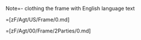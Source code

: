 Note=- clothing the frame with English language text

=[zF/Agt/US/Frame/0.md] 

=[zF/Agt/00/Frame/2Parties/0.md]
